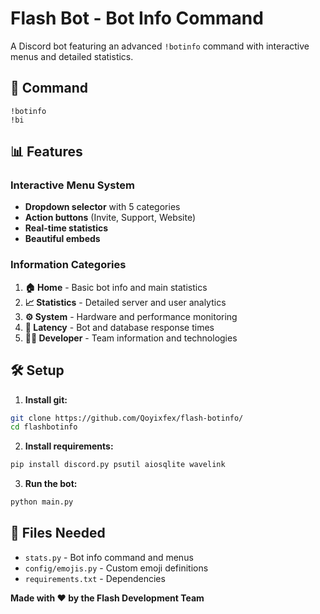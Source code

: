 # Flash Bot - Bot Info Command

A Discord bot featuring an advanced `!botinfo` command with interactive menus and detailed statistics.

## 🎯 Command
```
!botinfo
!bi
```

## 📊 Features

### Interactive Menu System
- **Dropdown selector** with 5 categories
- **Action buttons** (Invite, Support, Website)
- **Real-time statistics**
- **Beautiful embeds**

### Information Categories

1. **🏠 Home** - Basic bot info and main statistics
2. **📈 Statistics** - Detailed server and user analytics  
3. **⚙️ System** - Hardware and performance monitoring
4. **📡 Latency** - Bot and database response times
5. **👨‍💻 Developer** - Team information and technologies

## 🛠️ Setup

1. **Install git:**
```bash
git clone https://github.com/Qoyixfex/flash-botinfo/
cd flashbotinfo
```

2. **Install requirements:**
```bash
pip install discord.py psutil aiosqlite wavelink
```

3. **Run the bot:**
```bash
python main.py
```

## 📁 Files Needed
- `stats.py` - Bot info command and menus  
- `config/emojis.py` - Custom emoji definitions
- `requirements.txt` - Dependencies


**Made with ❤️ by the Flash Development Team**
